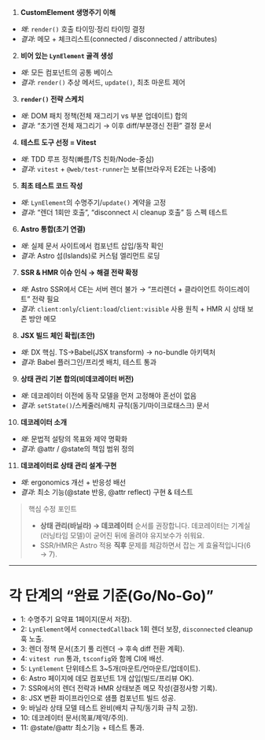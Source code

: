 1. **CustomElement 생명주기 이해**

- _왜_: `render()` 호출 타이밍·정리 타이밍 결정
- _결과_: 메모 + 체크리스트(connected / disconnected / attributes)

2. **비어 있는 `LynElement` 골격 생성**

- _왜_: 모든 컴포넌트의 공통 베이스
- _결과_: `render()` 추상 메서드, `update()`, 최초 마운트 제어

3. **`render()` 전략 스케치**

- _왜_: DOM 패치 정책(전체 재그리기 vs 부분 업데이트) 합의
- _결과_: “초기엔 전체 재그리기 → 이후 diff/부분갱신 전환” 결정 문서

4. **테스트 도구 선정 = Vitest**

- _왜_: TDD 루프 정착(빠름/TS 친화/Node-중심)
- _결과_: `vitest` + `@web/test-runner`는 보류(브라우저 E2E는 나중에)

5. **최초 테스트 코드 작성**

- _왜_: `LynElement`의 수명주기/`update()` 계약을 고정
- _결과_: “렌더 1회만 호출”, “disconnect 시 cleanup 호출” 등 스펙 테스트

6. **Astro 통합(초기 연결)**

- _왜_: 실제 문서 사이트에서 컴포넌트 삽입/동작 확인
- _결과_: Astro 섬(Islands)로 커스텀 엘리먼트 로딩

7. **SSR & HMR 이슈 인식 → 해결 전략 확정**

- _왜_: Astro SSR에서 CE는 서버 렌더 불가 → “프리렌더 + 클라이언트 하이드레이트” 전략 필요
- _결과_: `client:only`/`client:load`/`client:visible` 사용 원칙 + HMR 시 상태 보존 방안 메모

8. **JSX 빌드 체인 확립(초안)**

- _왜_: DX 핵심. TS→Babel(JSX transform) → no-bundle 아키텍처
- _결과_: Babel 플러그인/프리셋 배치, 테스트 통과

9. **상태 관리 기본 합의(비데코레이터 버전)**

- _왜_: 데코레이터 이전에 동작 모델을 먼저 고정해야 혼선이 없음
- _결과_: `setState()`/스케줄러/배치 규칙(동기/마이크로태스크) 문서

10. **데코레이터 소개**

- _왜_: 문법적 설탕의 목표와 제약 명확화
- _결과_: @attr / @state의 책임 범위 정의

11. **데코레이터로 상태 관리 설계·구현**

- _왜_: ergonomics 개선 + 반응성 배선
- _결과_: 최소 기능(@state 반응, @attr reflect) 구현 & 테스트

> 핵심 수정 포인트
>
> - **상태 관리(바닐라) → 데코레이터** 순서를 권장합니다. 데코레이터는 기계실(러닝타임 모델)이 굳어진 뒤에 올려야
>   유지보수가 쉬워요.
> - SSR/HMR은 Astro 적용 **직후** 문제를 체감하면서 잡는 게 효율적입니다(6 → 7).

---

# 각 단계의 “완료 기준(Go/No-Go)”

- 1: 수명주기 요약표 1페이지(문서 저장).
- 2: `LynElement`에서 `connectedCallback` 1회 렌더 보장, `disconnected` cleanup 훅 노출.
- 3: 렌더 정책 문서(초기 풀 리렌더 → 후속 diff 전환 계획).
- 4: `vitest run` 통과, `tsconfig`와 함께 CI에 배선.
- 5: `LynElement` 단위테스트 3~5개(마운트/언마운트/업데이트).
- 6: Astro 페이지에 데모 컴포넌트 1개 삽입(빌드/프리뷰 OK).
- 7: SSR에서의 렌더 전략과 HMR 상태보존 메모 작성(결정사항 기록).
- 8: JSX 변환 파이프라인으로 샘플 컴포넌트 빌드 성공.
- 9: 바닐라 상태 모델 테스트 완비(배치 규칙/동기화 규칙 고정).
- 10: 데코레이터 문서(목표/제약/주의).
- 11: @state/@attr 최소기능 + 테스트 통과.
